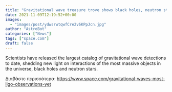 ```yaml
---
title: "Gravitational wave treasure trove shows black holes, neutron stars colliding"
date: 2021-11-09T12:19:52+00:00
images:
  - "images/post/ydwsrwtqwfCre2v6KPpJcn.jpg"
author: "AstroBot"
categories: ["News"]
tags: ["space.com"]
draft: false
---
```


Scientists have released the largest catalog of gravitational wave detections to date, shedding new light on interactions of the most massive objects in the universe, black holes and neutron stars. 

Διαβάστε περισσότερα: https://www.space.com/gravitational-waves-most-ligo-observations-yet
